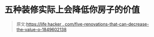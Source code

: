 # 五种装修实际上会降低你房子的价值

> 原文:[https://life hacker . com/five-renovations-that-can-decrease-the-value-o-1849602138](https://lifehacker.com/five-renovations-that-can-actually-decrease-the-value-o-1849602138)